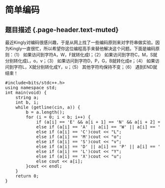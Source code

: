 # 简单编码

## 题目描述 {.page-header.text-muted}

<div class="content">
  <p>
    最近Kingly对编码很感兴趣，于是从网上找了一些编码原则来对字符串做实验。因为Kingly一直很忙，所以希望你这位编程高手来替他解决这个问题。下面是编码原则：（1） 如果访问到字符A，W，F就转化成I；（2） 如果访问到字符C，M，S就分别转化成L，o，v；（3） 如果访问到字符D，P，G，B就转化成e；（4） 如果访问到字符L，X就分别转化成Y，u；（5） 其他字符均保持不变；（6） 遇到END就结束！
  </p>
</div>

<pre class="EnlighterJSRAW" data-enlighter-language="cpp">#include&lt;bits/stdc++.h&gt;
using namespace std;
int main(void) {
    string a;
    int b, i;
    while (getline(cin, a)) {
        b = a.length();
        for (i = 0; i &lt; b; i++) {
            if (a[i] == 'E' && a[i + 1] == 'N' && a[i + 2] == 'D')return 0;
            else if (a[i] == 'A' || a[i] == 'W' || a[i] == 'F')cout &lt;&lt; "I";
            else if (a[i] == 'C')cout &lt;&lt; "L";
            else if (a[i] == 'M')cout &lt;&lt; "o";
            else if (a[i] == 'S')cout &lt;&lt; "v";
            else if (a[i] == 'D' || a[i] == 'P' || a[i] == 'G' || a[i] == 'B')cout &lt;&lt; "e";
            else if (a[i] == 'L')cout &lt;&lt; "Y";
            else if (a[i] == 'X')cout &lt;&lt; "u";
            else cout &lt;&lt; a[i];
        }cout &lt;&lt; endl;
    }
    return 0;
}</pre>

&nbsp;
